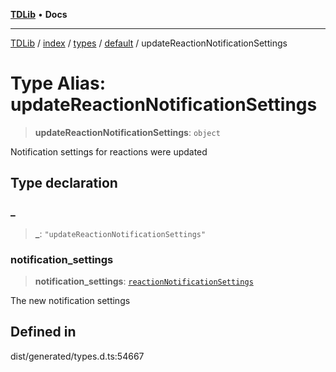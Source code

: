 [**TDLib**](../../../../../../README.md) • **Docs**

***

[TDLib](../../../../../../modules.md) / [index](../../../../../README.md) / [types](../../../README.md) / [default](../README.md) / updateReactionNotificationSettings

# Type Alias: updateReactionNotificationSettings

> **updateReactionNotificationSettings**: `object`

Notification settings for reactions were updated

## Type declaration

### \_

> **\_**: `"updateReactionNotificationSettings"`

### notification\_settings

> **notification\_settings**: [`reactionNotificationSettings`](reactionNotificationSettings-1.md)

The new notification settings

## Defined in

dist/generated/types.d.ts:54667
